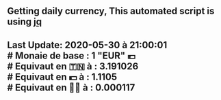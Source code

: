 ## Getting daily currency, This automated script is using [jq](https://stedolan.github.io/jq/)
## Last Update:  2020-05-30 à 21:00:01 </br># Monaie de base : 1 "EUR" 💶 </br> # Equivaut en 🇹🇳 à :  3.191026 </br> # Equivaut en 💵 à : 1.1105</br> # Equivaut en 🐱‍💻 à :  0.000117

